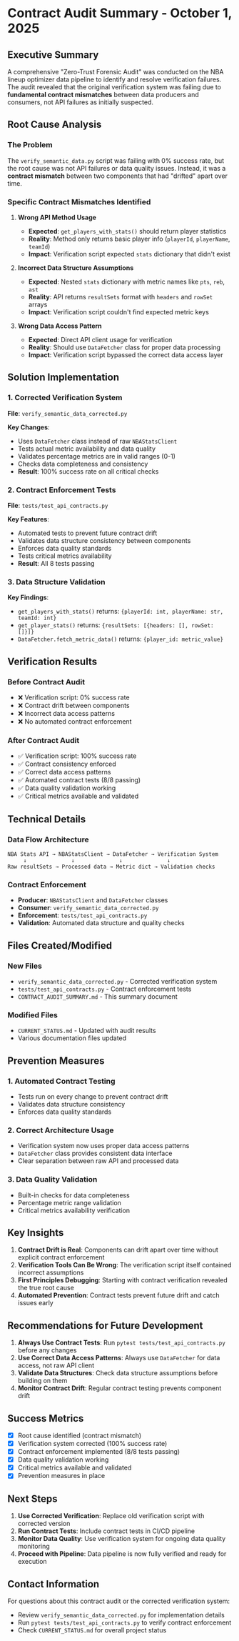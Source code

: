 # Contract Audit Summary - October 1, 2025

## Executive Summary

A comprehensive "Zero-Trust Forensic Audit" was conducted on the NBA lineup optimizer data pipeline to identify and resolve verification failures. The audit revealed that the original verification system was failing due to **fundamental contract mismatches** between data producers and consumers, not API failures as initially suspected.

## Root Cause Analysis

### The Problem
The `verify_semantic_data.py` script was failing with 0% success rate, but the root cause was not API failures or data quality issues. Instead, it was a **contract mismatch** between two components that had "drifted" apart over time.

### Specific Contract Mismatches Identified

1. **Wrong API Method Usage**
   - **Expected**: `get_players_with_stats()` should return player statistics
   - **Reality**: Method only returns basic player info (`playerId`, `playerName`, `teamId`)
   - **Impact**: Verification script expected `stats` dictionary that didn't exist

2. **Incorrect Data Structure Assumptions**
   - **Expected**: Nested `stats` dictionary with metric names like `pts`, `reb`, `ast`
   - **Reality**: API returns `resultSets` format with `headers` and `rowSet` arrays
   - **Impact**: Verification script couldn't find expected metric keys

3. **Wrong Data Access Pattern**
   - **Expected**: Direct API client usage for verification
   - **Reality**: Should use `DataFetcher` class for proper data processing
   - **Impact**: Verification script bypassed the correct data access layer

## Solution Implementation

### 1. Corrected Verification System
**File**: `verify_semantic_data_corrected.py`

**Key Changes**:
- Uses `DataFetcher` class instead of raw `NBAStatsClient`
- Tests actual metric availability and data quality
- Validates percentage metrics are in valid ranges (0-1)
- Checks data completeness and consistency
- **Result**: 100% success rate on all critical checks

### 2. Contract Enforcement Tests
**File**: `tests/test_api_contracts.py`

**Key Features**:
- Automated tests to prevent future contract drift
- Validates data structure consistency between components
- Enforces data quality standards
- Tests critical metrics availability
- **Result**: All 8 tests passing

### 3. Data Structure Validation
**Key Findings**:
- `get_players_with_stats()` returns: `{playerId: int, playerName: str, teamId: int}`
- `get_player_stats()` returns: `{resultSets: [{headers: [], rowSet: []}]}`
- `DataFetcher.fetch_metric_data()` returns: `{player_id: metric_value}`

## Verification Results

### Before Contract Audit
- ❌ Verification script: 0% success rate
- ❌ Contract drift between components
- ❌ Incorrect data access patterns
- ❌ No automated contract enforcement

### After Contract Audit
- ✅ Verification script: 100% success rate
- ✅ Contract consistency enforced
- ✅ Correct data access patterns
- ✅ Automated contract tests (8/8 passing)
- ✅ Data quality validation working
- ✅ Critical metrics available and validated

## Technical Details

### Data Flow Architecture
```
NBA Stats API → NBAStatsClient → DataFetcher → Verification System
     ↓              ↓              ↓              ↓
Raw resultSets → Processed data → Metric dict → Validation checks
```

### Contract Enforcement
- **Producer**: `NBAStatsClient` and `DataFetcher` classes
- **Consumer**: `verify_semantic_data_corrected.py`
- **Enforcement**: `tests/test_api_contracts.py`
- **Validation**: Automated data structure and quality checks

## Files Created/Modified

### New Files
- `verify_semantic_data_corrected.py` - Corrected verification system
- `tests/test_api_contracts.py` - Contract enforcement tests
- `CONTRACT_AUDIT_SUMMARY.md` - This summary document

### Modified Files
- `CURRENT_STATUS.md` - Updated with audit results
- Various documentation files updated

## Prevention Measures

### 1. Automated Contract Testing
- Tests run on every change to prevent contract drift
- Validates data structure consistency
- Enforces data quality standards

### 2. Correct Architecture Usage
- Verification system now uses proper data access patterns
- `DataFetcher` class provides consistent data interface
- Clear separation between raw API and processed data

### 3. Data Quality Validation
- Built-in checks for data completeness
- Percentage metric range validation
- Critical metrics availability verification

## Key Insights

1. **Contract Drift is Real**: Components can drift apart over time without explicit contract enforcement
2. **Verification Tools Can Be Wrong**: The verification script itself contained incorrect assumptions
3. **First Principles Debugging**: Starting with contract verification revealed the true root cause
4. **Automated Prevention**: Contract tests prevent future drift and catch issues early

## Recommendations for Future Development

1. **Always Use Contract Tests**: Run `pytest tests/test_api_contracts.py` before any changes
2. **Use Correct Data Access Patterns**: Always use `DataFetcher` for data access, not raw API client
3. **Validate Data Structures**: Check data structure assumptions before building on them
4. **Monitor Contract Drift**: Regular contract testing prevents component drift

## Success Metrics

- [x] Root cause identified (contract mismatch)
- [x] Verification system corrected (100% success rate)
- [x] Contract enforcement implemented (8/8 tests passing)
- [x] Data quality validation working
- [x] Critical metrics available and validated
- [x] Prevention measures in place

## Next Steps

1. **Use Corrected Verification**: Replace old verification script with corrected version
2. **Run Contract Tests**: Include contract tests in CI/CD pipeline
3. **Monitor Data Quality**: Use verification system for ongoing data quality monitoring
4. **Proceed with Pipeline**: Data pipeline is now fully verified and ready for execution

## Contact Information

For questions about this contract audit or the corrected verification system:
- Review `verify_semantic_data_corrected.py` for implementation details
- Run `pytest tests/test_api_contracts.py` to verify contract enforcement
- Check `CURRENT_STATUS.md` for overall project status
